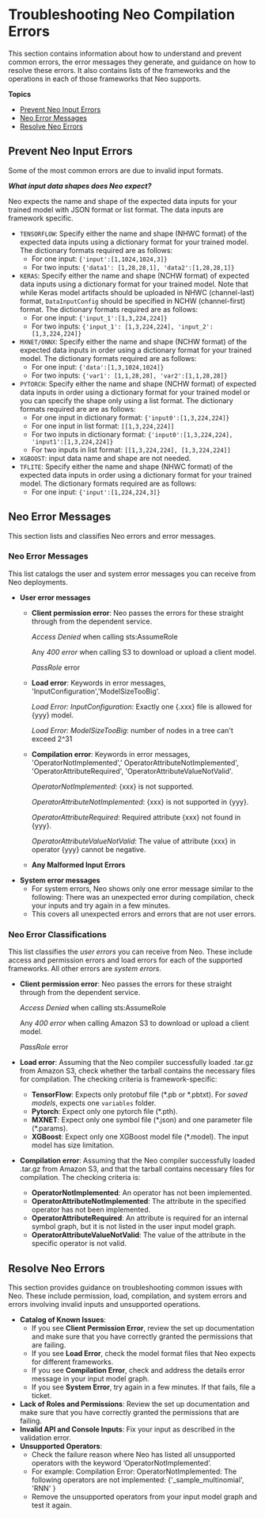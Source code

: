 # Troubleshooting Neo Compilation Errors<a name="neo-troubleshooting"></a>

This section contains information about how to understand and prevent common errors, the error messages they generate, and guidance on how to resolve these errors\. It also contains lists of the frameworks and the operations in each of those frameworks that Neo supports\. 

**Topics**
+ [Prevent Neo Input Errors](#neo-troubleshooting-errors-preventing)
+ [Neo Error Messages](#neo-troubleshooting-errors-understanding)
+ [Resolve Neo Errors](#neo-errors-resolving)

## Prevent Neo Input Errors<a name="neo-troubleshooting-errors-preventing"></a>

Some of the most common errors are due to invalid input formats\. 

***What input data shapes does Neo expect?***

Neo expects the name and shape of the expected data inputs for your trained model with JSON format or list format\. The data inputs are framework specific\. 
+ `TENSORFLOW`: Specify either the name and shape \(NHWC format\) of the expected data inputs using a dictionary format for your trained model\. The dictionary formats required are as follows:
  + For one input: `{'input':[1,1024,1024,3]}`
  + For two inputs: `{'data1': [1,28,28,1], 'data2':[1,28,28,1]}`
+ `KERAS`: Specify either the name and shape \(NCHW format\) of expected data inputs using a dictionary format for your trained model\. Note that while Keras model artifacts should be uploaded in NHWC \(channel\-last\) format, `DataInputConfig` should be specified in NCHW \(channel\-first\) format\. The dictionary formats required are as follows:
  + For one input: `{'input_1':[1,3,224,224]}`
  + For two inputs: `{'input_1': [1,3,224,224], 'input_2':[1,3,224,224]}`
+ `MXNET/ONNX`: Specify either the name and shape \(NCHW format\) of the expected data inputs in order using a dictionary format for your trained model\. The dictionary formats required are as follows:
  + For one input: `{'data':[1,3,1024,1024]}`
  + For two inputs: `{'var1': [1,1,28,28], 'var2':[1,1,28,28]}`
+ `PYTORCH`: Specify either the name and shape \(NCHW format\) of expected data inputs in order using a dictionary format for your trained model or you can specify the shape only using a list format\. The dictionary formats required are are as follows:
  + For one input in dictionary format: `{'input0':[1,3,224,224]}`
  + For one input in list format: `[[1,3,224,224]]`
  + For two inputs in dictionary format: `{'input0':[1,3,224,224], 'input1':[1,3,224,224]} `
  + For two inputs in list format: `[[1,3,224,224], [1,3,224,224]]`
+ `XGBOOST`: input data name and shape are not needed\.
+ `TFLITE`: Specify either the name and shape \(NHWC format\) of the expected data inputs in order using a dictionary format for your trained model\. The dictionary formats required are as follows:
  + For one input: `{'input':[1,224,224,3]}`

## Neo Error Messages<a name="neo-troubleshooting-errors-understanding"></a>

This section lists and classifies Neo errors and error messages\.

### Neo Error Messages<a name="neo-error-messages"></a>

This list catalogs the user and system error messages you can receive from Neo deployments\.
+ **User error messages**
  + **Client permission error**: Neo passes the errors for these straight through from the dependent service\.

    *Access Denied* when calling sts:AssumeRole

    Any *400 error* when calling S3 to download or upload a client model\.

    *PassRole* error
  + **Load error**: Keywords in error messages, 'InputConfiguration','ModelSizeTooBig'\.

    *Load Error: InputConfiguration*: Exactly one \{\.xxx\} file is allowed for \{yyy\} model\.

    *Load Error: ModelSizeTooBig*: number of nodes in a tree can't exceed 2^31
  + **Compilation error**: Keywords in error messages, 'OperatorNotImplemented',' OperatorAttributeNotImplemented', 'OperatorAttributeRequired', 'OperatorAttributeValueNotValid'\.

    *OperatorNotImplemented*: \{xxx\} is not supported\.

    *OperatorAttributeNotImplemented*: \{xxx\} is not supported in \{yyy\}\.

    *OperatorAttributeRequired*: Required attribute \{xxx\} not found in \{yyy\}\.

    *OperatorAttributeValueNotValid*: The value of attribute \{xxx\} in operator \{yyy\} cannot be negative\.
  + **Any Malformed Input Errors** 
+ **System error messages**
  + For system errors, Neo shows only one error message similar to the following: There was an unexpected error during compilation, check your inputs and try again in a few minutes\.
  + This covers all unexpected errors and errors that are not user errors\.

### Neo Error Classifications<a name="neo-errors"></a>

This list classifies the *user errors* you can receive from Neo\. These include access and permission errors and load errors for each of the supported frameworks\. All other errors are *system errors*\.
+ **Client permission error**: Neo passes the errors for these straight through from the dependent service\.

  *Access Denied* when calling sts:AssumeRole

  Any *400 error* when calling Amazon S3 to download or upload a client model\.

  *PassRole* error
+ **Load error**: Assuming that the Neo compiler successfully loaded \.tar\.gz from Amazon S3, check whether the tarball contains the necessary files for compilation\. The checking criteria is framework\-specific:
  + **TensorFlow**: Expects only protobuf file \(\*\.pb or \*\.pbtxt\)\. For *saved models*, expects one `variables` folder\.
  + **Pytorch**: Expect only one pytorch file \(\*\.pth\)\.
  + **MXNET**: Expect only one symbol file \(\*\.json\) and one parameter file \(\*\.params\)\.
  + **XGBoost**: Expect only one XGBoost model file \(\*\.model\)\. The input model has size limitation\.
+ **Compilation error**: Assuming that the Neo compiler successfully loaded \.tar\.gz from Amazon S3, and that the tarball contains necessary files for compilation\. The checking criteria is:
  + **OperatorNotImplemented**: An operator has not been implemented\.
  + **OperatorAttributeNotImplemented**: The attribute in the specified operator has not been implemented\.
  + **OperatorAttributeRequired**: An attribute is required for an internal symbol graph, but it is not listed in the user input model graph\.
  + **OperatorAttributeValueNotValid**: The value of the attribute in the specific operator is not valid\.

## Resolve Neo Errors<a name="neo-errors-resolving"></a>

This section provides guidance on troubleshooting common issues with Neo\. These include permission, load, compilation, and system errors and errors involving invalid inputs and unsupported operations\.
+ **Catalog of Known Issues**:
  + If you see **Client Permission Error**, review the set up documentation and make sure that you have correctly granted the permissions that are failing\.
  + If you see **Load Error**, check the model format files that Neo expects for different frameworks\.
  + If you see **Compilation Error**, check and address the details error message in your input model graph\.
  + If you see **System Error**, try again in a few minutes\. If that fails, file a ticket\.
+ **Lack of Roles and Permissions**: Review the set up documentation and make sure that you have correctly granted the permissions that are failing\.
+ **Invalid API and Console Inputs**: Fix your input as described in the validation error\.
+ **Unsupported Operators**: 
  + Check the failure reason where Neo has listed all unsupported operators with the keyword ‘OperatorNotImplemented’\.
  + For example: Compilation Error: OperatorNotImplemented: The following operators are not implemented: \{'\_sample\_multinomial', 'RNN' \}
  + Remove the unsupported operators from your input model graph and test it again\.